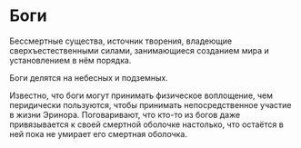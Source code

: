 # Боги

Бессмертные существа, источник творения, владеющие сверхъестественными силами, занимающиеся созданием мира и установлением в нём порядка.

Боги делятся на небесных и подземных.

Известно, что боги могут принимать физическое воплощение, чем перидически пользуются, чтобы принимать непосредственное участие в жизни Эринора. Поговаривают, что кто-то из богов даже привязывается к своей смертной оболочке настолько, что остаётся в ней пока не умирает его смертная оболочка.
